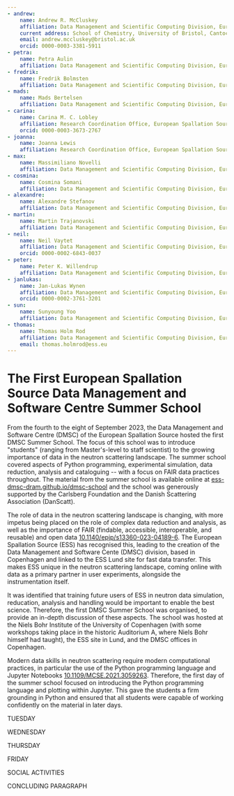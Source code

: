 ```yaml
---
- andrew:
    name: Andrew R. McCluskey
    affiliation: Data Management and Scientific Computing Division, European Spallation Source ERIC, Copenhagen, Denmark.
    current address: School of Chemistry, University of Bristol, Cantock's Close, Bristol, BS8 1TS, United Kingdom.
    email: andrew.mccluskey@bristol.ac.uk
    orcid: 0000-0003-3381-5911
- petra:
    name: Petra Aulin
    affiliation: Data Management and Scientific Computing Division, European Spallation Source ERIC, Copenhagen, Denmark.
- fredrik:
    name: Fredrik Bolmsten
    affiliation: Data Management and Scientific Computing Division, European Spallation Source ERIC, Copenhagen, Denmark.
- mads:
    name: Mads Bertelsen
    affiliation: Data Management and Scientific Computing Division, European Spallation Source ERIC, Copenhagen, Denmark.
- carina:
    name: Carina M. C. Lobley
    affiliation: Research Coordination Office, European Spallation Source ERIC, Lund, Sweden.
    orcid: 0000-0003-3673-2767
- joanna:
    name: Joanna Lewis
    affiliation: Research Coordination Office, European Spallation Source ERIC, Lund, Sweden.
- max:
    name: Massimiliano Novelli
    affiliation: Data Management and Scientific Computing Division, European Spallation Source ERIC, Copenhagen, Denmark.
- cosmina:
    name: Cosmina Somani
    affiliation: Data Management and Scientific Computing Division, European Spallation Source ERIC, Copenhagen, Denmark.
- alexandre:
    name: Alexandre Stefanov
    affiliation: Data Management and Scientific Computing Division, European Spallation Source ERIC, Copenhagen, Denmark.
- martin:
    name: Martin Trajanovski
    affiliation: Data Management and Scientific Computing Division, European Spallation Source ERIC, Copenhagen, Denmark.
- neil:
    name: Neil Vaytet
    affiliation: Data Management and Scientific Computing Division, European Spallation Source ERIC, Copenhagen, Denmark.
    orcid: 0000-0002-6843-0037
- peter:
    name: Peter K. Willendrup
    affiliation: Data Management and Scientific Computing Division, European Spallation Source ERIC, Copenhagen, Denmark.
- janlukas:
    name: Jan-Lukas Wynen
    affiliation: Data Management and Scientific Computing Division, European Spallation Source ERIC, Copenhagen, Denmark.
    orcid: 0000-0002-3761-3201
- sun:
    name: Sunyoung Yoo
    affiliation: Data Management and Scientific Computing Division, European Spallation Source ERIC, Copenhagen, Denmark.
- thomas:
    name: Thomas Holm Rod
    affiliation: Data Management and Scientific Computing Division, European Spallation Source ERIC, Copenhagen, Denmark.
    email: thomas.holmrod@ess.eu
---
```


# The First European Spallation Source Data Management and Software Centre Summer School

From the fourth to the eight of September 2023, the Data Management and Software Centre (DMSC) of the European Spallation Source hosted the first DMSC Summer School.
The focus of this school was to introduce "students" (ranging from Master's-level to staff scientist) to the growing importance of data in the neutron scattering landscape.
The summer school covered aspects of Python programming, experimental simulation, data reduction, analysis and cataloguing -- with a focus on FAIR data practices throughout.
The material from the summer school is available online at [ess-dmsc-dram.github.io/dmsc-school](https://ess-dmsc-dram.github.io/dmsc-school) and the school was generously supported by the Carlsberg Foundation and the Danish Scattering Association (DanScatt).

The role of data in the neutron scattering landscape is changing, with more impetus being placed on the role of complex data reduction and analysis, as well as the importance of FAIR (findable, accessible, interoperable, and reusable) and open data [10.1140/epjp/s13360-023-04189-6](https://doi.org/10.1140/epjp/s13360-023-04189-6).
The European Spallation Source (ESS) has recognised this, leading to the creation of the Data Management and Software Cente (DMSC) division, based in Copenhagen and linked to the ESS Lund site for fast data transfer.
This makes ESS unique in the neutron scattering landscape, coming online with data as a primary partner in user experiments, alongside the instrumentation itself.

It was identified that training future users of ESS in neutron data simulation, reducation, analysis and handling would be important to enable the best science.
Therefore, the first DMSC Summer School was organised, to provide an in-depth discussion of these aspects.
The school was hosted at the Niels Bohr Institute of the University of Copenhagen (with some workshops taking place in the historic Auditorium A, where Niels Bohr himself had taught), the ESS site in Lund, and the DMSC offices in Copenhagen.

Modern data skills in neutron scattering require modern computational practices, in particular the use of the Python programming language and Jupyter Notebooks [10.1109/MCSE.2021.3059263](https://doi.org/10.1109/MCSE.2021.3059263).
Therefore, the first day of the summer school focused on introducing the Python programming language and plotting within Jupyter.
This gave the students a firm grounding in Python and ensured that all students were capable of working confidently on the material in later days.

TUESDAY

WEDNESDAY

THURSDAY

FRIDAY

SOCIAL ACTIVITIES

CONCLUDING PARAGRAPH
